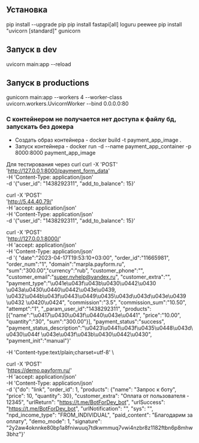 ## Установка
pip install --upgrade pip
pip install fastapi[all] loguru peewee
pip install "uvicorn [standard]" gunicorn

## Запуск в dev
uvicorn main:app --reload

## Запуск в productions
gunicorn main:app --workers 4 --worker-class uvicorn.workers.UvicornWorker --bind 0.0.0.0:80

### С контейнером не получается нет доступа к файлу бд, запускать без докера 
- Создать образ контейнера - docker build -t payment_app_image .
- Запуск контейнера - docker run -d --name payment_app_container -p 8000:8000 payment_app_image

Для тестирования через curl
curl -X 'POST' \
  'http://127.0.0.1:8000/payment_form_data' \
  -H 'Content-Type: application/json' \
  -d '{"user_id": "1438292311", "add_to_balance": 15}'


curl -X 'POST' \
  'http://5.44.40.79/' \
  -H 'accept: application/json' \
  -H 'Content-Type: application/json' \
  -d '{"user_id": "1438292311", "add_to_balance": 15}'

curl -X 'POST' \
  'http://127.0.0.1:8000/' \
  -H 'accept: application/json' \
  -H 'Content-Type: application/json' \
  -d '{ "date":"2023-04-17T19:53:10+03:00",
        "order_id":"11665981",
        "order_num":"1",
        "domain":"marpla.payform.ru",
        "sum":"300.00","currency":"rub",
        "customer_phone":"",
        "customer_email":"super.nvhelp@yandex.ru",
        "customer_extra":"",
        "payment_type":"\u041e\u043f\u043b\u0430\u0442\u0430 \u043a\u0430\u0440\u0442\u043e\u0439, \u0432\u044b\u043f\u0443\u0449\u0435\u043d\u043d\u043e\u0439 \u0432 \u0420\u0424",
        "commission":"3.5",
        "commission_sum":"10.50",
        "attempt":"1",
        "_param_user_id":"1438292311",
        "products":[{"name":"\u0417\u0430\u043f\u0440\u043e\u0441",
                     "price":"10.00",
                     "quantity":"30",
                     "sum":"300.00"}],
        "payment_status":"success",
        "payment_status_description":"\u0423\u0441\u043f\u0435\u0448\u043d\u0430\u044f \u043e\u043f\u043b\u0430\u0442\u0430",
        "payment_init":"manual"}'


  -H 'Content-type:text/plain;charset=utf-8' \

curl -X 'POST' \
'https://demo.payform.ru/' \
-H 'accept: application/json' \
-H 'Content-Type: application/json' \
-d '{"do": "link", "order_id": 1, "products": {"name": "Запрос к боту", "price": 10, "quantity": 30}, "customer_extra": "Оплата от пользователя - 12345", "urlReturn": "https://t.me/BotForDev_bot", "urlSuccess": "https://t.me/BotForDev_bot", "urlNotification": "", "sys": "", "npd_income_type": "FROM_INDIVIDUAL", "paid_content": "Благодарим за оплату", "demo_mode": 1, "signature": "2y2aw4oknnke80bp1a8fniwuuq7tdkwmmuq7vwi4nzbr8z1182ftbn6p8mhw3bhz"}'